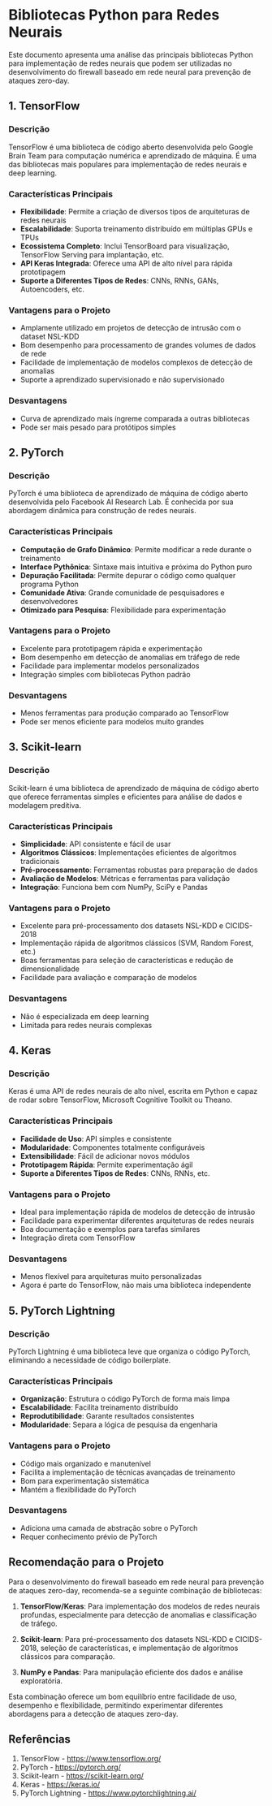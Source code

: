 # Bibliotecas Python para Redes Neurais

Este documento apresenta uma análise das principais bibliotecas Python para implementação de redes neurais que podem ser utilizadas no desenvolvimento do firewall baseado em rede neural para prevenção de ataques zero-day.

## 1. TensorFlow

### Descrição
TensorFlow é uma biblioteca de código aberto desenvolvida pelo Google Brain Team para computação numérica e aprendizado de máquina. É uma das bibliotecas mais populares para implementação de redes neurais e deep learning.

### Características Principais
- **Flexibilidade**: Permite a criação de diversos tipos de arquiteturas de redes neurais
- **Escalabilidade**: Suporta treinamento distribuído em múltiplas GPUs e TPUs
- **Ecossistema Completo**: Inclui TensorBoard para visualização, TensorFlow Serving para implantação, etc.
- **API Keras Integrada**: Oferece uma API de alto nível para rápida prototipagem
- **Suporte a Diferentes Tipos de Redes**: CNNs, RNNs, GANs, Autoencoders, etc.

### Vantagens para o Projeto
- Amplamente utilizado em projetos de detecção de intrusão com o dataset NSL-KDD
- Bom desempenho para processamento de grandes volumes de dados de rede
- Facilidade de implementação de modelos complexos de detecção de anomalias
- Suporte a aprendizado supervisionado e não supervisionado

### Desvantagens
- Curva de aprendizado mais íngreme comparada a outras bibliotecas
- Pode ser mais pesado para protótipos simples

## 2. PyTorch

### Descrição
PyTorch é uma biblioteca de aprendizado de máquina de código aberto desenvolvida pelo Facebook AI Research Lab. É conhecida por sua abordagem dinâmica para construção de redes neurais.

### Características Principais
- **Computação de Grafo Dinâmico**: Permite modificar a rede durante o treinamento
- **Interface Pythônica**: Sintaxe mais intuitiva e próxima do Python puro
- **Depuração Facilitada**: Permite depurar o código como qualquer programa Python
- **Comunidade Ativa**: Grande comunidade de pesquisadores e desenvolvedores
- **Otimizado para Pesquisa**: Flexibilidade para experimentação

### Vantagens para o Projeto
- Excelente para prototipagem rápida e experimentação
- Bom desempenho em detecção de anomalias em tráfego de rede
- Facilidade para implementar modelos personalizados
- Integração simples com bibliotecas Python padrão

### Desvantagens
- Menos ferramentas para produção comparado ao TensorFlow
- Pode ser menos eficiente para modelos muito grandes

## 3. Scikit-learn

### Descrição
Scikit-learn é uma biblioteca de aprendizado de máquina de código aberto que oferece ferramentas simples e eficientes para análise de dados e modelagem preditiva.

### Características Principais
- **Simplicidade**: API consistente e fácil de usar
- **Algoritmos Clássicos**: Implementações eficientes de algoritmos tradicionais
- **Pré-processamento**: Ferramentas robustas para preparação de dados
- **Avaliação de Modelos**: Métricas e ferramentas para validação
- **Integração**: Funciona bem com NumPy, SciPy e Pandas

### Vantagens para o Projeto
- Excelente para pré-processamento dos datasets NSL-KDD e CICIDS-2018
- Implementação rápida de algoritmos clássicos (SVM, Random Forest, etc.)
- Boas ferramentas para seleção de características e redução de dimensionalidade
- Facilidade para avaliação e comparação de modelos

### Desvantagens
- Não é especializada em deep learning
- Limitada para redes neurais complexas

## 4. Keras

### Descrição
Keras é uma API de redes neurais de alto nível, escrita em Python e capaz de rodar sobre TensorFlow, Microsoft Cognitive Toolkit ou Theano.

### Características Principais
- **Facilidade de Uso**: API simples e consistente
- **Modularidade**: Componentes totalmente configuráveis
- **Extensibilidade**: Fácil de adicionar novos módulos
- **Prototipagem Rápida**: Permite experimentação ágil
- **Suporte a Diferentes Tipos de Redes**: CNNs, RNNs, etc.

### Vantagens para o Projeto
- Ideal para implementação rápida de modelos de detecção de intrusão
- Facilidade para experimentar diferentes arquiteturas de redes neurais
- Boa documentação e exemplos para tarefas similares
- Integração direta com TensorFlow

### Desvantagens
- Menos flexível para arquiteturas muito personalizadas
- Agora é parte do TensorFlow, não mais uma biblioteca independente

## 5. PyTorch Lightning

### Descrição
PyTorch Lightning é uma biblioteca leve que organiza o código PyTorch, eliminando a necessidade de código boilerplate.

### Características Principais
- **Organização**: Estrutura o código PyTorch de forma mais limpa
- **Escalabilidade**: Facilita treinamento distribuído
- **Reprodutibilidade**: Garante resultados consistentes
- **Modularidade**: Separa a lógica de pesquisa da engenharia

### Vantagens para o Projeto
- Código mais organizado e manutenível
- Facilita a implementação de técnicas avançadas de treinamento
- Bom para experimentação sistemática
- Mantém a flexibilidade do PyTorch

### Desvantagens
- Adiciona uma camada de abstração sobre o PyTorch
- Requer conhecimento prévio de PyTorch

## Recomendação para o Projeto

Para o desenvolvimento do firewall baseado em rede neural para prevenção de ataques zero-day, recomenda-se a seguinte combinação de bibliotecas:

1. **TensorFlow/Keras**: Para implementação dos modelos de redes neurais profundas, especialmente para detecção de anomalias e classificação de tráfego.

2. **Scikit-learn**: Para pré-processamento dos datasets NSL-KDD e CICIDS-2018, seleção de características, e implementação de algoritmos clássicos para comparação.

3. **NumPy e Pandas**: Para manipulação eficiente dos dados e análise exploratória.

Esta combinação oferece um bom equilíbrio entre facilidade de uso, desempenho e flexibilidade, permitindo experimentar diferentes abordagens para a detecção de ataques zero-day.

## Referências

1. TensorFlow - https://www.tensorflow.org/
2. PyTorch - https://pytorch.org/
3. Scikit-learn - https://scikit-learn.org/
4. Keras - https://keras.io/
5. PyTorch Lightning - https://www.pytorchlightning.ai/
